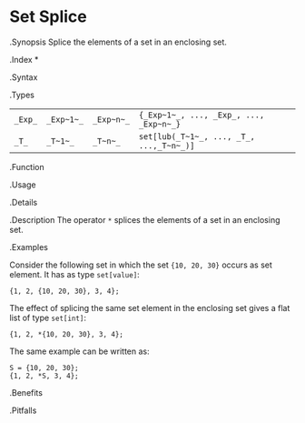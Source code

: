 # Set Splice

.Synopsis
Splice the elements of a set in an enclosing set.

.Index
*

.Syntax

.Types


|        |           |             |                                          |
| --- | --- | --- | --- |
|`_Exp_` | `_Exp~1~_`|  `_Exp~n~_` | `{_Exp~1~_, ..., _Exp_, ..., _Exp~n~_}`  |
|`_T_`   | `_T~1~_`  |  `_T~n~_`   | `set[lub(_T~1~_, ..., _T_, ...,_T~n~_)]`     |


.Function
       
.Usage

.Details

.Description
The operator `*` splices the elements of a set in an enclosing set.

.Examples

Consider the following set in which the set `{10, 20, 30}` occurs as set element. It has as type `set[value]`:
```rascal-shell,continue
{1, 2, {10, 20, 30}, 3, 4};
```
The effect of splicing the same set element in the enclosing set gives a flat list of type `set[int]`:
```rascal-shell,continue
{1, 2, *{10, 20, 30}, 3, 4};
```
The same example can be written as:
```rascal-shell,continue
S = {10, 20, 30};
{1, 2, *S, 3, 4};
```

.Benefits

.Pitfalls

